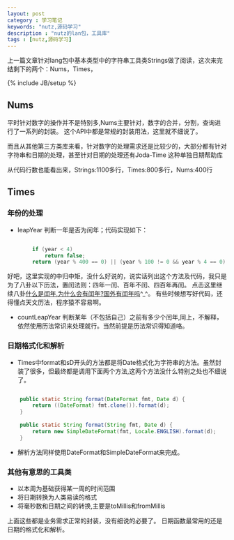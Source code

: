 ```yaml
---
layout: post
category : 学习笔记 
keywords: "nutz,源码学习"
description : "nutz的lan包，工具库"
tags : [nutz,源码学习]
---
```

 
 上一篇文章针对lang包中基本类型中的字符串工具类Strings做了阅读，这次来完结剩下的两个：Nums，Times，
<!--break-->

{% include JB/setup %}
 
 
## Nums

平时针对数字的操作并不是特别多,Nums主要针对，数字的合并，分割，查询进行了一系列的封装。
这个API中都是常规的封装用法，这里就不细说了。

而且从其他第三方类库来看，针对数字的处理需求还是比较少的，大部分都有针对字符串和日期的处理，甚至针对日期的处理还有Joda-Time 这种单独日期帮助库

从代码行数也能看出来，Strings:1100多行，Times:800多行，Nums:400行

## Times
    
### 年份的处理

- leapYear 判断一年是否为闰年；代码实现如下：

```java

        if (year < 4)
            return false;
        return (year % 400 == 0) || (year % 100 != 0 && year % 4 == 0);
```
好吧，这里实现的中归中矩，没什么好说的，说实话列出这个方法及代码，我只是为了八卦以下历法，置闰法则：四年一闰、百年不闰、四百年再闰。
点击这里继续八卦[什么是闰年,为什么会有闰年?国外有闰年吗](https://www.zhihu.com/question/22296632)^_^。
有些时候想写好代码，还得懂点天文历法，程序猿不容易啊。

- countLeapYear 判断某年（不包括自己）之前有多少个闰年,同上，不解释，依然使用历法常识来处理就行。当然前提是历法常识得知道咯。

### 日期格式化和解析

- Times中format和sD开头的方法都是将Date格式化为字符串的方法。虽然封装了很多，但最终都是调用下面两个方法,这两个方法没什么特别之处也不细说了。

```java

    public static String format(DateFormat fmt, Date d) {
        return ((DateFormat) fmt.clone()).format(d);
    }
   
    public static String format(String fmt, Date d) {
        return new SimpleDateFormat(fmt, Locale.ENGLISH).format(d);
    }
```
- 解析方法同样使用DateFormat和SimpleDateFormat来完成。

 

### 其他有意思的工具类

  
- 以本周为基础获得某一周的时间范围
- 将日期转换为人类易读的格式
- 将毫秒数和日期之间的转换,主要是toMillis和fromMillis
 
上面这些都是业务需求正常的封装，没有细说的必要了。
日期函数最常用的还是日期的格式化和解析。

 